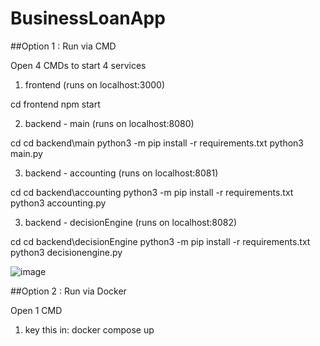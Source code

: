 # BusinessLoanApp


##Option 1 : Run via CMD

Open 4 CMDs to start 4 services

1) frontend (runs on localhost:3000)

cd frontend
npm start

2) backend - main (runs on localhost:8080)

cd cd backend\main
python3 -m pip install -r requirements.txt
python3 main.py

3) backend - accounting (runs on localhost:8081)

cd cd backend\accounting
python3 -m pip install -r requirements.txt
python3 accounting.py

3) backend - decisionEngine (runs on localhost:8082)

cd cd backend\decisionEngine
python3 -m pip install -r requirements.txt
python3 decisionengine.py

![image](https://user-images.githubusercontent.com/15668158/234329981-99832afa-d047-41ff-8255-77e27a1e6586.png)

##Option 2 : Run via Docker

Open 1 CMD

1) key this in: docker compose up

